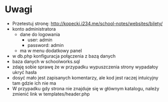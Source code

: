 # Uwagi
* Przetestuj stronę: http://kopecki.i234.me/school-notes/websites/bilety/
* konto administratora
    * dane do logowania
        - user: admin
        - password: admin
    * ma w menu dodatkowy panel
* w db.php konfiguracja połączenia z bazą danych
* baza danych w schoolworks.sql
* zdaję sobie sprawę że w przypadku wypuszczenia strony wypadałoy ukryć hasła
* dosyć mało jest zapisanych komentarzy, ale kod jest raczej intuicyjny tam gdzie ich nie ma
* W przypadku gdy strona nie znajduje się w głównym katalogu, należy zmienić link w templates/header.php